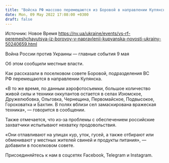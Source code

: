 ```yaml
---
title: "Войска РФ массово перемещаются из Боровой в направлении Купянска — поселковый совет"
date: Mon, 09 May 2022 17:08:00 +0300
draft: false
---
```

Источник: Новое Время https://nv.ua/ukraine/events/vs-rf-peremeshchayutsya-iz-borovoy-v-napravlenii-kupyanska-novosti-ukrainy-50240659.html


Война России против Украины — главные события 9 мая

Об этом сообщили местные власти.

Как рассказали в поселковом совете Боровой, подразделения ВС РФ перемещаются в направлении Купянска.

«В то же время, по данным аэрофотосъемки, большое количество живой силы и техники оккупантов остается в селах Изюмское, Дружелюбовка, Ольговка, Чернещина, Первомайское, Подвысокое, Гороховатка и Бахтин. В полях вблизи сел замаскирована вражеская техника», — говорится в сообщении.

Также отмечается, что из-за проблемы с обеспечением российские захватчики испытывают нехватку продовольствия.

«Они отлавливают на улицах кур, уток, гусей, а также отбирают или обменивают у местных жителей свиней и продукты питания», — добавили в поселковом совете.

Присоединяйтесь к нам в соцсетях Facebook, Telegram и Instagram.

